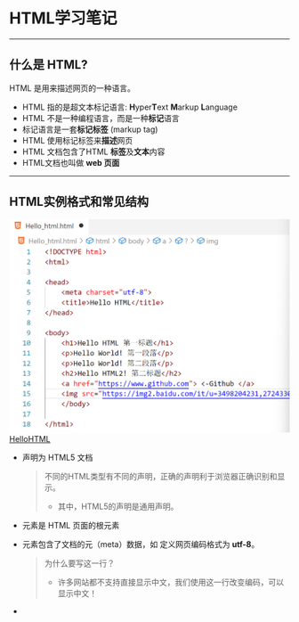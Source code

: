 # HTML学习笔记

---

## 什么是 HTML?

HTML 是用来描述网页的一种语言。

- HTML 指的是超文本标记语言: **H**yper**T**ext **M**arkup **L**anguage
- HTML 不是一种编程语言，而是一种**标记**语言
- 标记语言是一套**标记标签** (markup tag)
- HTML 使用标记标签来**描述**网页
- HTML 文档包含了HTML **标签**及**文本**内容
- HTML文档也叫做 **web 页面**

---

## HTML实例格式和常见结构

![image-20250324192341895](html1.png)
[HelloHTML](<Hello_html.html>)
- **<!DOCTYPE html>** 声明为 HTML5 文档

  > 不同的HTML类型有不同的声明，正确的声明利于浏览器正确识别和显示。
  >
  > - 其中，HTML5的声明是通用声明。

- **<html>** 元素是 HTML 页面的根元素

- **<head>** 元素包含了文档的元（meta）数据，如 **<meta charset="utf-8">** 定义网页编码格式为 **utf-8**。

  > 为什么要写这一行？
  >
  > - 许多网站都不支持直接显示中文，我们使用这一行改变编码，可以显示中文！

- **<title>** 元素描述了文档的标题

  > 这是在地址栏显示的内容

- **<body>** 元素包含了可见的页面内容

- **<h1>** 元素定义一个大标题

  > 用`<h1>`直到`<h6>`都能定义标题，层级不同。

- **<p>** 元素定义一个段落  **注意：**浏览器会自动地在段落的前后添加空行。（</p> 是块级元素）

- **`<br>`** 元素定义换行  如果您希望在不产生一个新段落的情况下进行换行（新行），请使用 **<br>** 标签

- `<a>`来定义链接

  > 参考格式：`<a href="https://www.github.com">这是指向github的链接</a>`
  >
  > - ***注意*** 不能省略`https://` ，否则会指向服务器中的某页面，而不是外部的链接！！
  > - ***注意*** 在herf属性中添加链接。

- `<img>`来定义图片

  > 参考格式：`<img src="/images/logo.png" width="258" height="39" />`
  >
  > - ***注意*** 如果你添加了width和height标签，那么实际图片将按照此尺寸显示，如果你的图片不是这个分辨率，那么会被拉伸或者压缩，**非常难看！！！！！！！！！！！！！**
  > - ***注意*** 在src属性中添加链接，可以是本地，也可以是外链等。



# HTML 元素

------

HTML 文档由 HTML 元素定义。

------

## HTML 元素

| 开始标签 *             | 元素内容     | 结束标签 * |
| :--------------------- | :----------- | :--------- |
| `<p>`                    | 这是一个段落 | `</p>`       |
| `<a href="default.htm">` | 这是一个链接 | `</a>`       |
| `<br>`                  | 换行         |`无`         |

*****开始标签常被称为**起始标签（opening tag）**，结束标签常称为**闭合标签（closing tag）**。

> 有些标签没有结束标签，如换行；有些没有任何内容。下面给出一些知识👇👇👇
>
> ## HTML 空元素
>
> 没有内容的 HTML 元素被称为空元素。空元素是在开始标签中关闭的。
>
> `<br>` 就是没有关闭标签的空元素（`<br>` 标签定义换行）。
>
> 在 XHTML、XML 以及未来版本的 HTML 中，所有元素都必须被关闭。
>
> 在开始标签中添加斜杠，比如 `<br />`，是关闭空元素的正确方法，HTML、XHTML 和 XML 都接受这种方式。
>
> 即使 `<br>` 在所有浏览器中都是有效的，但使用 `<br />` 其实是更长远的保障。
>
> 

- 经过经常忘记这两个标签的我的实测，没有闭合标签</body>和</html>也是可以正常显示的，原因如下：

  > 1. **HTML5的容错设计**：
  >    - HTML5规范明确允许省略某些闭合标签（如`</html>`、`</body>`），浏览器会自动补全缺失的结构。
  >    - 即使未显式声明`<html>`或`<body>`，解析器仍会隐式创建这些元素。
  > 2. **浏览器的纠错机制**：
  >    - 现代浏览器内置了强大的解析器（如WebKit、Blink），能自动修复不规范的HTML结构。
  >    - 遇到未闭合标签时，解析器会根据上下文推断闭合位置，构建正确的DOM树。
  > 3. **标签作用的隐式终止**：
  >    - 当遇到新的块级元素（如`<div>`）或文件结束时，浏览器会主动闭合之前的未闭合标签。
  >    - `</body>`和`</html>`的实际作用在文档流结束时自动终止，因此不影响内容渲染。
  > 4. **标准模式的影响**：
  >    - 正确的`<!DOCTYPE html>`声明触发标准模式，此时浏览器更严格遵循HTML5的容错规则。
  >    - 怪异模式下的处理方式可能不同，但现代开发已普遍采用标准模式。
  >
  > 示例解析过程：
  >
  > ```html
  > <!DOCTYPE html>
  > <title>Test</title>
  > <p>内容
  > ```
  >
  > 浏览器会自动构建为：
  >
  > ```html
  > <html>
  >  <head>
  >   <title>Test</title>
  >  </head>
  >  <body>
  >   <p>内容</p>
  >  </body>
  > </html>
  > ```
  >
  > ***但不要依赖这种做法。忘记使用结束标签会产生不可预料的结果或错误。***

---

## HTML 元素语法

- HTML 元素以**开始标签**起始
- HTML 元素以**结束标签**终止
- **元素的内容**是开始标签与结束标签之间的内容
- 某些 HTML 元素具有**空内容（empty content）**
- 空元素**在开始标签中进行关闭**（以开始标签的结束而结束）
- 大多数 HTML 元素可拥有**属性**

- HTML 标签对大小写不敏感：<P> 等同于 <p>。许多网站都使用大写的 HTML 标签。



# HTML 属性

![image-20250324201050677](html2.png)

------

属性是 HTML 元素提供的附加信息。

属性通常出现在 HTML 标签的开始标签中，用于定义元素的行为、样式、内容或其他特性。

属性总是以 **name="value"** 的形式写在标签内，**name** 是属性的名称，**value** 是属性的值。

------

## HTML 属性

- HTML 元素可以设置**属性**
- 属性可以在元素中添加**附加信息**
- 属性一般描述于**开始标签**
- 属性总是以名称/值对的形式出现，**比如：name="value"**。

------

## 属性实例

HTML 链接由 <a> 标签定义。链接的地址在 **href 属性**中指定：

`<a href="http://www.666.com">哇奥！！！</a>`👈这就是一个属性实例😊

---

## HTML 属性常用引用属性值

属性值应该始终被包括在引号内。

双引号是最常用的，不过使用单引号也没有问题。

- 但是如果属性值内包含单/双引号，则你只能使用另一种引号。

---

### 全局属性

全局属性是所有 HTML 元素都可以使用的属性。

**id**：为元素指定唯一的标识符。

```html
<div id="header">This is the header</div>
```

**class**：为元素指定一个或多个类名，用于 CSS 或 JavaScript 选择。

```html
<p class="text highlight">This is a highlighted text.</p>
```

**style**：用于直接在元素上应用 CSS 样式。

```html
<p style="color: blue; font-size: 14px;">This is a styled paragraph.</p>
```

**title**：为元素提供额外的提示信息，通常在鼠标悬停时显示。

```html
<abbr title="HyperText Markup Language">HTML</abbr>
```

**data-\***：用于存储自定义数据，通常通过 JavaScript 访问。

```html
<div data-user-id="12345">User Info</div>
```

### 特定元素的属性

某些属性仅适用于特定的 HTML 元素。

**`href`**（用于 `<a>` 和 `<link>` 元素）：指定链接的目标 URL。

```html
<a href="https://www.example.com">Visit Example</a>
```

**`src`**（用于 `<img>`, `<script>`, `<iframe>` 等元素）：指定外部资源的 URL。

```html
<img src="image.jpg" alt="An example image">
```

alt（用于 `<img>` 元素）：为图像提供替代文本，当图像无法显示时显示。

```html
<img src="image.jpg" alt="An example image">
```

**`type`**（用于 `<input>` 和 `<button>` 元素）：指定输入控件的类型。

```html
<input type="text" placeholder="Enter your name">
```

**`value`**（用于 `<input>`, `<button>`, `<option>` 等元素）：指定元素的初始值。

```html
<input type="text" value="Default Value">
```

disabled（用于表单元素）：禁用元素，使其不可交互。

```html
<input type="text" disabled>
```

**`checked`**（用于 `<input type="checkbox">` 和 `<input type="radio">`）：指定复选框或单选按钮是否被选中。

```html
<input type="checkbox" checked>
```

**`placeholder`**（用于 `<input>` 和 `<textarea>` 元素）：在输入框中显示提示文本。

```html
<input type="text" placeholder="Enter your email">
```

**`target`**（用于 `<a>` 和 `<form>` 元素）：指定链接或表单提交的目标窗口或框架。

```html
<a href="https://www.example.com" target="_blank">Open in new tab</a>
```

### 布尔属性

布尔属性是指不需要值的属性，它们的存在即表示 true，不存在则表示 false。

**disabled**：禁用元素。

```html
<input type="text" disabled>
```

**readonly**：使输入框只读。

```html
<input type="text" readonly>
```

**required**：指定输入字段为必填项。

```html
<input type="text" required>
```

**`autoplay`**（用于 `<audio>` 和 `<video>` 元素）：自动播放媒体。

```html
<video src="video.mp4" autoplay></video>
```

### 自定义属性

HTML5 引入了 **data-\*** 属性，允许开发者自定义属性来存储额外的数据。

**data-\***：用于存储自定义数据，通常通过 JavaScript 访问。

```html
<div data-user-id="12345" data-role="admin">User Info</div>
```

### 事件处理属性

HTML 元素可以通过事件处理属性来响应特定的事件，如点击、鼠标悬停等。

**onclick**：当用户点击元素时触发。

```html
<button onclick="alert('Button clicked!')">Click Me</button>
```

**onmouseover**：当用户将鼠标悬停在元素上时触发。

```html
<div onmouseover="this.style.backgroundColor='yellow'">Hover over me</div>
```

**onchange**：当元素的值发生变化时触发。

```html
<input type="text" onchange="alert('Value changed!')">
```

---

## HTML 水平线

`<hr> `标签在 HTML 页面中创建水平线。

hr 元素可用于分隔内容。

---

## HTML 注释

可以将注释插入 HTML 代码中，这样可以提高其可读性，使代码更易被人理解。浏览器会忽略注释，也不会显示它们。

注释写法如: <!-- 这是一个注释 -->  (开始括号之后（左边的括号）需要紧跟一个叹号 **!** (英文标点符号)，结束括号之前（右边的括号）不需要.)

---

## HTML标签的作用及常用标签

#### 1. `<div>` 和 `<button>` 的作用

- **`<div>`**：块级容器，用于组合其他HTML元素，通常配合CSS进行布局和样式控制。
- **`<button>`**：创建可点击按钮，常用于表单提交、触发JavaScript事件。支持`type`属性，如：
  - `submit`（默认，提交表单）
  - `reset`（重置表单）
  - `button`（自定义行为，需绑定事件）。

#### 2. 其他常用HTML标签

- **结构标签**：`<header>`、`<footer>`、`<section>`、`<article>`、`<nav>`（HTML5语义化标签，均为块级）。
- **文本标签**：
  - 标题：`<h1>`到`<h6>`（块级）
  - 段落：`<p>`（块级）
  - 强调：`<strong>`（加粗，内联）、`<em>`（斜体，内联）。
- **链接与媒体**：
  - 超链接：`<a>`（内联）
  - 图片：`<img>`（内联，可设宽高）
  - 换行：`<br>`（内联）。
- **列表**：
  - 无序列表：`<ul>`（块级）、`<li>`（块级）
  - 有序列表：`<ol>`（块级）。
- **表格**：`<table>`、`<tr>`、`<td>`（均为块级）。
- **表单**：
  - 表单容器：`<form>`（块级）
  - 输入框：`<input>`（内联）
  - 多行文本：`<textarea>`（内联）。

#### 3. 块级元素 vs. 内联元素

- **块级元素**：
  - 占满父容器宽度，前后自动换行。
  - 示例：`<div>`、`<p>`、`<h1>`、`<ul>`、`<section>`。
  - 可设置宽高、边距和填充。
- **内联元素**：
  - 仅占内容所需宽度，不强制换行。
  - 示例：`<span>`、`<a>`、`<strong>`、`<button>`、`<img>`。
  - **例外**：`<img>`、`<input>`等替换元素可设宽高。
- **修改显示方式**：通过CSS的`display`属性（如`block`、`inline`、`inline-block`）可转换类型。

#### 4. HTML标签的样式

- **定义**：通过CSS控制元素的外观，如颜色、字体、布局等。
- **应用方式**：
  1. **内联样式**：直接写在标签的`style`属性中（如`<div style="color: red;">`）。
  2. **内部样式表**：在`<style>`标签内定义（位于`<head>`中）。
  3. **外部样式表**：通过`<link>`引入外部CSS文件（推荐，便于维护）。
- **核心用途**：分离结构与表现，提升代码复用性和可维护性。

### 总结

- **块级元素**用于页面结构布局，**内联元素**用于细节修饰。
- **语义化标签**（如`<article>`）提升可读性和SEO效果。
- **样式控制**优先使用外部CSS，避免内联样式以保持代码整洁。
